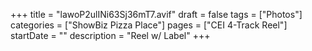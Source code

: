 +++
title = "lawoP2ulINi63Sj36mT7.avif"
draft = false
tags = ["Photos"]
categories = ["ShowBiz Pizza Place"]
pages = ["CEI 4-Track Reel"]
startDate = ""
description = "Reel w/ Label"
+++
